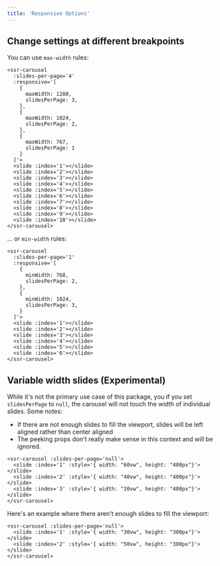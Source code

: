 ```yaml
---
title: 'Responsive Options'
---
```


## Change settings at different breakpoints

You can use `max-width` rules:

<demos-responsive-max-width></demos-responsive-max-width>

```vue
<ssr-carousel
  :slides-per-page='4'
  :responsive='[
    {
      maxWidth: 1280,
      slidesPerPage: 3,
    },
    {
      maxWidth: 1024,
      slidesPerPage: 2,
    },
    {
      maxWidth: 767,
      slidesPerPage: 1
    }
  ]'>
  <slide :index='1'></slide>
  <slide :index='2'></slide>
  <slide :index='3'></slide>
  <slide :index='4'></slide>
  <slide :index='5'></slide>
  <slide :index='6'></slide>
  <slide :index='7'></slide>
  <slide :index='8'></slide>
  <slide :index='9'></slide>
  <slide :index='10'></slide>
</ssr-carousel>
```

... or `min-width` rules:

<demos-responsive-min-width></demos-responsive-min-width>

```vue
<ssr-carousel
  :slides-per-page='1'
  :responsive='[
    {
      minWidth: 768,
      slidesPerPage: 2,
    },
    {
      minWidth: 1024,
      slidesPerPage: 3,
    }
  ]'>
  <slide :index='1'></slide>
  <slide :index='2'></slide>
  <slide :index='3'></slide>
  <slide :index='4'></slide>
  <slide :index='5'></slide>
  <slide :index='6'></slide>
</ssr-carousel>
```

## Variable width slides (Experimental)

While it's not the primary use case of this package, you if you set `slidesPerPage` to `null`, the carousel will not touch the width of individual slides.  Some notes:

- If there are not enough slides to fill the viewport, slides will be left aligned rather than center aligned
- The peeking props don't really make sense in this context and will be ignored.

<demos-responsive-variable-width></demos-responsive-variable-width>

```vue
<ssr-carousel :slides-per-page='null'>
  <slide :index='1' :style='{ width: "60vw", height: "400px"}'></slide>
  <slide :index='2' :style='{ width: "40vw", height: "400px"}'></slide>
  <slide :index='3' :style='{ width: "20vw", height: "400px"}'></slide>
</ssr-carousel>
```

Here's an example where there aren't enough slides to fill the viewport:

<demos-responsive-variable-width-disabled></demos-responsive-variable-width-disabled>

```vue
<ssr-carousel :slides-per-page='null'>
  <slide :index='1' :style='{ width: "30vw", height: "300px"}'></slide>
  <slide :index='2' :style='{ width: "50vw", height: "300px"}'></slide>
</ssr-carousel>
```
